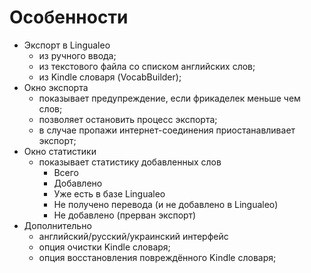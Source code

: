 # Особенности

* Экспорт в Lingualeo
    * из ручного ввода;
    * из текстового файла со списком английских слов;
    * из Kindle словаря (VocabBuilder);
* Окно экспорта
    * показывает предупреждение, если фрикаделек меньше чем слов;
    * позволяет остановить процесс экспорта;
    * в случае пропажи интернет-соединения приостанавливает экспорт;
* Окно статистики
    * показывает статистику добавленных слов
        * Всего
        * Добавлено
        * Уже есть в базе Lingualeo
        * Не получено перевода (и не добавлено в Lingualeo)
        * Не добавлено (прерван экспорт)
* Дополнительно
    * английский/русский/украинский интерфейс 
    * опция очистки Kindle словаря;
    * опция восстановления повреждённого Kindle словаря;
